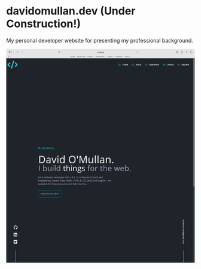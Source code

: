 # davidomullan.dev (Under Construction!)
My personal developer website for presenting my professional background. 

![Screenshot of Webpage](images/screenshot-homepage.png)
